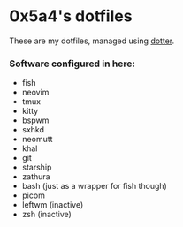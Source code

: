 # 0x5a4's dotfiles
These are my dotfiles, managed using [dotter](https://github.com/SuperCuber/dotter). 

### Software configured in here:
- fish
- neovim
- tmux
- kitty
- bspwm
- sxhkd
- neomutt
- khal
- git
- starship
- zathura
- bash (just as a wrapper for fish though)
- picom
- leftwm (inactive)
- zsh (inactive)
